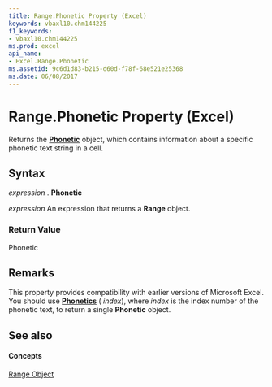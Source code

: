 ```yaml
---
title: Range.Phonetic Property (Excel)
keywords: vbaxl10.chm144225
f1_keywords:
- vbaxl10.chm144225
ms.prod: excel
api_name:
- Excel.Range.Phonetic
ms.assetid: 9c6d1d83-b215-d60d-f78f-68e521e25368
ms.date: 06/08/2017
---
```



# Range.Phonetic Property (Excel)

Returns the  **[Phonetic](Excel.Phonetic.md)** object, which contains information about a specific phonetic text string in a cell.


## Syntax

 _expression_ . **Phonetic**

 _expression_ An expression that returns a **Range** object.


### Return Value

Phonetic


## Remarks

This property provides compatibility with earlier versions of Microsoft Excel. You should use  **[Phonetics](Excel.Phonetics.md)** ( _index_), where  _index_ is the index number of the phonetic text, to return a single **Phonetic** object.


## See also


#### Concepts


[Range Object](Excel.Range(objec).md)

